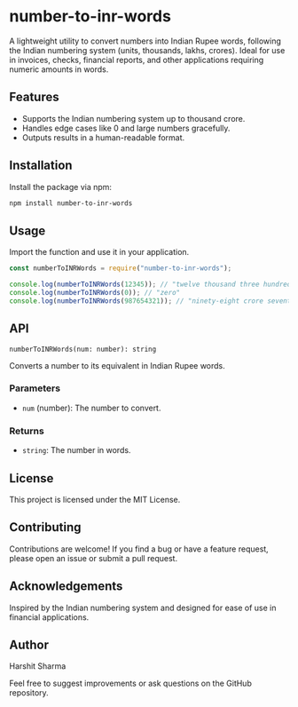 # number-to-inr-words

A lightweight utility to convert numbers into Indian Rupee words, following the Indian numbering system (units, thousands, lakhs, crores). Ideal for use in invoices, checks, financial reports, and other applications requiring numeric amounts in words.

## Features

- Supports the Indian numbering system up to thousand crore.
- Handles edge cases like 0 and large numbers gracefully.
- Outputs results in a human-readable format.

## Installation

Install the package via npm:

```bash
npm install number-to-inr-words
```

## Usage

Import the function and use it in your application.

```javascript
const numberToINRWords = require("number-to-inr-words");

console.log(numberToINRWords(12345)); // "twelve thousand three hundred and forty-five"
console.log(numberToINRWords(0)); // "zero"
console.log(numberToINRWords(987654321)); // "ninety-eight crore seventy-six lakh fifty-four thousand three hundred and twenty-one"
```

## API

`numberToINRWords(num: number): string`

Converts a number to its equivalent in Indian Rupee words.

### Parameters

- `num` (number): The number to convert.

### Returns

- `string`: The number in words.

## License

This project is licensed under the MIT License.

## Contributing

Contributions are welcome! If you find a bug or have a feature request, please open an issue or submit a pull request.

## Acknowledgements

Inspired by the Indian numbering system and designed for ease of use in financial applications.

## Author

Harshit Sharma

Feel free to suggest improvements or ask questions on the GitHub repository.

